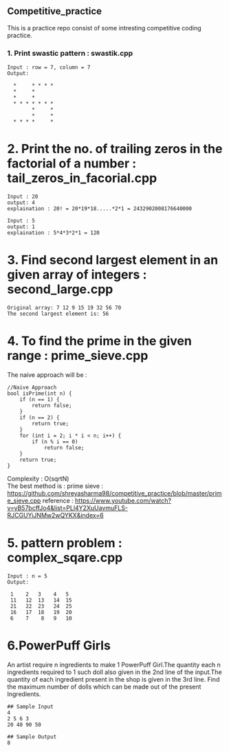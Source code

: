 ## Competitive_practice

This is a practice repo consist of some intresting competitive coding practice.<br>
### 1. Print swastic pattern : swastik.cpp
```
Input : row = 7, column = 7        
Output:

  *     * * * *
  *     *
  *     *
  * * * * * * *
        *     *
        *     *
  * * * *     *
  ```
# 2. Print the no. of trailing zeros in the factorial of a number : tail_zeros_in_facorial.cpp
```
Input : 20
output: 4 
explaination : 20! = 20*19*18.....*2*1 = 2432902008176640000

Input : 5
output: 1
explaination : 5*4*3*2*1 = 120
```
# 3. Find second largest element in an given array of integers : second_large.cpp

```
Original array: 7 12 9 15 19 32 56 70 
The second largest element is: 56
```
# 4. To find the prime in the given range : prime_sieve.cpp
The naive approach will be : 
```
//Naive Approach 
bool isPrime(int n) {
	if (n == 1) {
		return false;
	}
	if (n == 2) {
		return true;
	}
	for (int i = 2; i * i < n; i++) {
		if (n % i == 0)
			return false;
	}
	return true;
}
```
Complexity : O(sqrtN)<br>
The best method is : prime sieve : https://github.com/shreyasharma98/competitive_practice/blob/master/prime_sieve.cpp
reference : https://www.youtube.com/watch?v=yB57bcffJo4&list=PLl4Y2XuUavmuFLS-RJCGUYiJNMw2wQYKX&index=6

# 5. pattern problem : complex_sqare.cpp
```
Input : n = 5        
Output:

 1    2   3    4   5
 11   12  13   14  15
 21   22  23   24  25
 16   17  18   19  20
 6    7    8   9   10
  ```
# 6.PowerPuff Girls
An artist require n ingredients to make 1 PowerPuff Girl.The quantity each n ingredients required to 1 such doll also given in the 2nd line of the input.The quantity of each ingredient present in the shop is given in the 3rd line.
Find the maximum number of dolls which can be made out of the present Ingredients.
```
## Sample Input
4
2 5 6 3
20 40 90 50

## Sample Output
8
```
